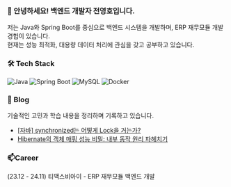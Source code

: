 ### 👋 안녕하세요! 백엔드 개발자 전영호입니다.

저는 Java와 Spring Boot를 중심으로 백엔드 시스템을 개발하며, ERP 재무모듈 개발 경험이 있습니다.  
현재는 성능 최적화, 대용량 데이터 처리에 관심을 갖고 공부하고 있습니다.


### 🛠 Tech Stack
![Java](https://img.shields.io/badge/Java-007396?style=flat&logo=java&logoColor=white)
![Spring Boot](https://img.shields.io/badge/Spring_Boot-6DB33F?style=flat&logo=spring-boot&logoColor=white)
![MySQL](https://img.shields.io/badge/MySQL-4479A1?style=flat&logo=mysql&logoColor=white)
![Docker](https://img.shields.io/badge/Docker-2496ED?style=flat&logo=docker&logoColor=white)

<!--
### 📌 주요 프로젝트
#### 🔹 [LoL Ban/Pick 시뮬레이터](https://github.com/youngho9999/lol-draft-simulator)  
자바스크립트 기반 웹앱으로 사용자 인터랙션 중심의 챔피언 픽/밴 전략을 시뮬레이션합니다. 사용자 경험을 고려해 UI/UX 최적화를 적용했습니다.

-->



### 📝 Blog  
기술적인 고민과 학습 내용을 정리하며 기록하고 있습니다.  
- [[자바] synchronized는 어떻게 Lock을 거는가?](https://aplbly.tistory.com/5)
- [Hibernate의 객체 매핑 성능 비밀: 내부 동작 원리 파헤치기](https://aplbly.tistory.com/11)


### 📫Career
(23.12 - 24.11) 티맥스비아이 - ERP 재무모듈 백엔드 개발
